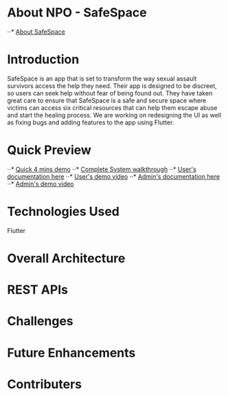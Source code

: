# About NPO - SafeSpace
⋅⋅* [About SafeSpace](https://www.bekind5.org/blog/2022/9/6/a-safe-space)

# Introduction
SafeSpace is an app that is set to transform the way sexual assault survivors access the help they need. Their app is designed to be discreet, so users can seek help without fear of being found out. They have taken great care to ensure that SafeSpace is a safe and secure space where victims can access six critical resources that can help them escape abuse and start the healing process. We are working on redesigning the UI as well as fixing bugs and adding features to the app using Flutter.

# Quick Preview
⋅⋅* [Quick 4 mins demo](url)
⋅⋅* [Complete System walkthrough](url)
⋅⋅* [User's documentation here](url)
⋅⋅* [User's demo video](url)
⋅⋅* [Admin's documentation here](url)
⋅⋅* [Admin's demo video](url)

# Technologies Used
Flutter

# Overall Architecture

# REST APIs


# Challenges

# Future Enhancements

# Contributers

